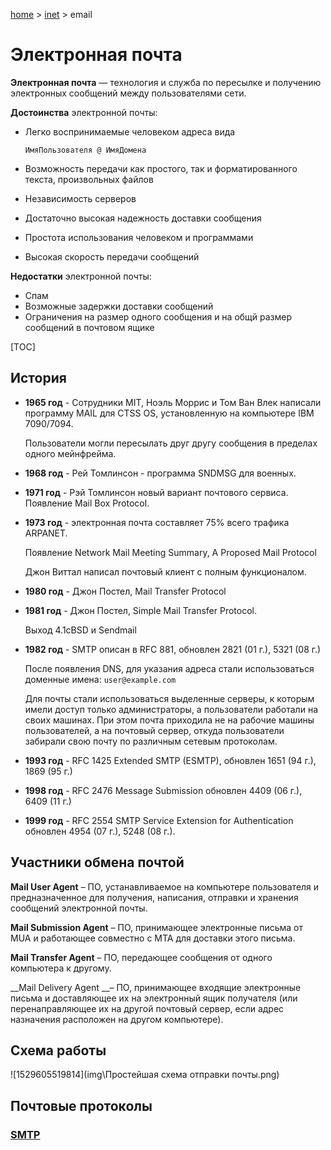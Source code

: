 <script type="text/x-mathjax-config">MathJax.Hub.Config({tex2jax: {inlineMath: [['$','$'], ['\(','\)']]}});</script><script src='https://cdnjs.cloudflare.com/ajax/libs/mathjax/2.7.5/MathJax.js?config=TeX-MML-AM_CHTML' async></script>
[home](../../) > [inet](../) > email

# Электронная почта

**Электронная почта** — технология и служба по пересылке и получению электронных сообщений между пользователями сети.

**Достоинства** электронной почты:

* Легко воспринимаемые человеком адреса вида

  `ИмяПользователя @ ИмяДомена`

* Возможность передачи как простого, так и форматированного текста, произвольных файлов

* Независимость серверов

* Достаточно высокая надежность доставки сообщения

* Простота использования человеком и программами

* Высокая скорость передачи сообщений

**Недостатки** электронной почты:

* Спам
* Возможные задержки доставки сообщений
* Ограничения на размер одного сообщения и на общй размер сообщений в почтовом ящике

[TOC]

## История

* **1965 год** - Сотрудники MIT, Ноэль Моррис и Том Ван Влек написали программу MAIL для CTSS OS, установленную на компьютере IBM 7090/7094.

  Пользователи могли пересылать друг другу сообщения в пределах одного мейнфрейма.

* **1968 год** - Рей Томлинсон - программа SNDMSG для военных. 

* **1971 год** - Рэй Томлинсон новый вариант почтового сервиса. Появление Mail Box Protocol.

* **1973 год** - электронная почта составляет 75% всего трафика ARPANET.

  Появление Network Mail Meeting Summary, A Proposed Mail Protocol

  Джон Виттал написал почтовый клиент с полным функционалом.

* **1980 год** - Джон Постел, Mail Transfer Protocol

* **1981 год** - Джон Постел, Simple Mail Transfer Protocol.

  Выход 4.1cBSD и Sendmail 

* **1982 год** - SMTP описан в RFC 881, обновлен 2821 (01 г.), 5321 (08 г.)

  После появления DNS, для указания адреса стали использоваться доменные имена: `user@example.com`

  Для почты стали использоваться выделенные серверы, к которым имели доступ только администраторы, а пользователи работали на своих машинах. При этом почта приходила не на рабочие машины пользователей, а на почтовый сервер, откуда пользователи забирали свою почту по различным сетевым протоколам.

* **1993 год** - RFC 1425 Extended SMTP (ESMTP), обновлен 1651 (94 г.), 1869 (95 г.) 

* **1998 год** -  RFC 2476 Message Submission обновлен 4409 (06 г.), 6409 (11 г.) 

* **1999 год** - RFC 2554 SMTP Service Extension for Authentication обновлен 4954 (07 г.), 5248 (08 г.).

## Участники обмена почтой

__Mail User Agent__ – ПО, устанавливаемое на компьютере пользователя и предназначенное для получения, написания, отправки и хранения сообщений электронной почты.

__Mail Submission Agent__ – ПО, принимающее электронные письма от MUA и работающее совместно с MTA для доставки этого письма.

__Mail Transfer Agent__ – ПО, передающее сообщения от одного компьютера к другому.

__Mail Delivery Agent __– ПО, принимающее входящие электронные письма и доставляющее их на электронный ящик получателя (или перенаправляющее их на другой почтовый сервер, если адрес назначения расположен на другом компьютере).

## Схема работы

![1529605519814](img\Простейшая схема отправки почты.png)

## Почтовые протоколы

### [SMTP](smtp)